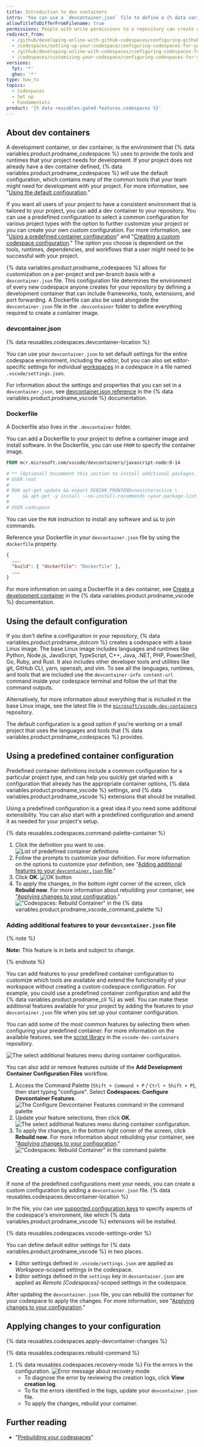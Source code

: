 ```yaml
---
title: Introduction to dev containers
intro: 'You can use a `devcontainer.json` file to define a {% data variables.product.prodname_codespaces %} environment for your repository.'
allowTitleToDifferFromFilename: true
permissions: People with write permissions to a repository can create or edit the codespace configuration.
redirect_from:
  - /github/developing-online-with-github-codespaces/configuring-github-codespaces-for-your-project
  - /codespaces/setting-up-your-codespace/configuring-codespaces-for-your-project
  - /github/developing-online-with-codespaces/configuring-codespaces-for-your-project
  - /codespaces/customizing-your-codespace/configuring-codespaces-for-your-project
versions:
  fpt: '*'
  ghec: '*'
type: how_to
topics:
  - Codespaces
  - Set up
  - Fundamentals
product: '{% data reusables.gated-features.codespaces %}'
---
```


 

## About dev containers

A development container, or dev container, is the environment that {% data variables.product.prodname_codespaces %} uses to provide the tools and runtimes that your project needs for development. If your project does not already have a dev container defined, {% data variables.product.prodname_codespaces %} will use the default configuration, which contains many of the common tools that your team might need for development with your project. For more information, see "[Using the default configuration](#using-the-default-configuration)."

If you want all users of your project to have a consistent environment that is tailored to your project, you can add a dev container to your repository. You can use a predefined configuration to select a common configuration for various project types with the option to further customize your project or you can create your own custom configuration. For more information, see "[Using a predefined container configuration](#using-a-predefined-container-configuration)" and "[Creating a custom codespace configuration](#creating-a-custom-codespace-configuration)." The option you choose is dependent on the tools, runtimes, dependencies, and workflows that a user might need to be successful with your project.

{% data variables.product.prodname_codespaces %} allows for customization on a per-project and per-branch basis with a `devcontainer.json` file. This configuration file determines the environment of every new codespace anyone creates for your repository by defining a development container that can include frameworks, tools, extensions, and port forwarding. A Dockerfile can also be used alongside the `devcontainer.json` file in the `.devcontainer` folder to define everything required to create a container image.

### devcontainer.json

{% data reusables.codespaces.devcontainer-location %}

You can use your `devcontainer.json` to set default settings for the entire codespace environment, including the editor, but you can also set editor-specific settings for individual [workspaces](https://code.visualstudio.com/docs/editor/workspaces) in a codespace in a file named `.vscode/settings.json`.

For information about the settings and properties that you can set in a `devcontainer.json`, see [devcontainer.json reference](https://aka.ms/vscode-remote/devcontainer.json) in the {% data variables.product.prodname_vscode %} documentation.

### Dockerfile

A Dockerfile also lives in the `.devcontainer` folder. 

You can add a Dockerfile to your project to define a container image and install software. In the Dockerfile, you can use `FROM` to specify the container image.

```Dockerfile
FROM mcr.microsoft.com/vscode/devcontainers/javascript-node:0-14

# ** [Optional] Uncomment this section to install additional packages. **
# USER root
#
# RUN apt-get update && export DEBIAN_FRONTEND=noninteractive \
#     && apt-get -y install --no-install-recommends <your-package-list-here>
#
# USER codespace
```

You can use the `RUN` instruction to install any software and `&&` to join commands.

Reference your Dockerfile in your `devcontainer.json` file by using the `dockerfile` property.

```json
{
  ...
  "build": { "dockerfile": "Dockerfile" },
  ...
}
```

For more information on using a Dockerfile in a dev container, see [Create a development container](https://code.visualstudio.com/docs/remote/create-dev-container#_dockerfile) in the {% data variables.product.prodname_vscode %} documentation. 

## Using the default configuration

If you don't define a configuration in your repository, {% data variables.product.prodname_dotcom %} creates a codespace with a base Linux image. The base Linux image includes languages and runtimes like Python, Node.js, JavaScript, TypeScript, C++, Java, .NET, PHP, PowerShell, Go, Ruby, and Rust. It also includes other developer tools and utilities like git, GitHub CLI, yarn, openssh, and vim. To see all the languages, runtimes, and tools that are included use the `devcontainer-info content-url` command inside your codespace terminal and follow the url that the command outputs.

Alternatively, for more information about everything that is included in the base Linux image, see the latest file in the [`microsoft/vscode-dev-containers`](https://github.com/microsoft/vscode-dev-containers/tree/main/containers/codespaces-linux) repository. 

The default configuration is a good option if you're working on a small project that uses the languages and tools that {% data variables.product.prodname_codespaces %} provides.


## Using a predefined container configuration

Predefined container definitions include a common configuration for a particular project type, and can help you quickly get started with a configuration that already has the appropriate container options, {% data variables.product.prodname_vscode %} settings, and {% data variables.product.prodname_vscode %} extensions that should be installed.

Using a predefined configuration is a great idea if you need some additional extensibility. You can also start with a predefined configuration and amend it as needed for your project's setup.

{% data reusables.codespaces.command-palette-container %}
1. Click the definition you want to use.
  ![List of predefined container definitions](/assets/images/help/codespaces/predefined-container-definitions-list.png)
1. Follow the prompts to customize your definition. For more information on the options to customize your definition, see "[Adding additional features to your `devcontainer.json` file](#adding-additional-features-to-your-devcontainerjson-file)."
1. Click **OK**.
  ![OK button](/assets/images/help/codespaces/prebuilt-container-ok-button.png)
1. To apply the changes, in the bottom right corner of the screen, click **Rebuild now**. For more information about rebuilding your container, see "[Applying changes to your configuration](#applying-changes-to-your-configuration)."
  !["Codespaces: Rebuild Container" in the {% data variables.product.prodname_vscode_command_palette %}](/assets/images/help/codespaces/rebuild-prompt.png)

### Adding additional features to your `devcontainer.json` file

{% note %}

**Note:** This feature is in beta and subject to change.

{% endnote %}

You can add features to your predefined container configuration to customize which tools are available and extend the functionality of your workspace without creating a custom codespace configuration. For example, you could use a predefined container configuration and add the {% data variables.product.prodname_cli %} as well. You can make these additional features available for your project by adding the features to your `devcontainer.json` file when you set up your container configuration.

You can add some of the most common features by selecting them when configuring your predefined container. For more information on the available features, see the [script library](https://github.com/microsoft/vscode-dev-containers/tree/main/script-library#scripts) in the `vscode-dev-containers` repository.

![The select additional features menu during container configuration.](/assets/images/help/codespaces/select-additional-features.png)

You can also add or remove features outside of the **Add Development Container Configuration Files** workflow. 
1. Access the Command Palette (`Shift + Command + P` / `Ctrl + Shift + P`), then start typing "configure". Select **Codespaces: Configure Devcontainer Features**.
  ![The Configure Devcontainer Features command in the command palette](/assets/images/help/codespaces/codespaces-configure-features.png)
2. Update your feature selections, then click **OK**.
  ![The select additional features menu during container configuration.](/assets/images/help/codespaces/select-additional-features.png)
1. To apply the changes, in the bottom right corner of the screen, click **Rebuild now**. For more information about rebuilding your container, see "[Applying changes to your configuration](#applying-changes-to-your-configuration)."
  !["Codespaces: Rebuild Container" in the command palette](/assets/images/help/codespaces/rebuild-prompt.png)


## Creating a custom codespace configuration

If none of the predefined configurations meet your needs, you can create a custom configuration by adding a `devcontainer.json` file. {% data reusables.codespaces.devcontainer-location %}

In the file, you can use [supported configuration keys](https://code.visualstudio.com/docs/remote/devcontainerjson-reference) to specify aspects of the codespace's environment, like which {% data variables.product.prodname_vscode %} extensions will be installed.

{% data reusables.codespaces.vscode-settings-order %}

You can define default editor settings for {% data variables.product.prodname_vscode %} in two places.

* Editor settings defined in `.vscode/settings.json` are applied as _Workspace_-scoped settings in the codespace.
* Editor settings defined in the `settings` key in `devcontainer.json` are applied as _Remote [Codespaces]_-scoped settings in the codespace.

After updating the `devcontainer.json` file, you can rebuild the container for your codespace to apply the changes. For more information, see "[Applying changes to your configuration](#applying-changes-to-your-configuration)."

<!--
## Supported codespace configuration keys

You can use configuration keys supported by {% data variables.product.prodname_codespaces %} in `devcontainer.json`.

### General settings

- `name`
- `settings`
- `extensions`
- `forwardPorts`
- `postCreateCommand`

### Docker, Dockerfile, or image settings

- `image`
- `dockerFile`
- `context`
- `containerEnv`
- `remoteEnv`
- `containerUser`
- `remoteUser`
- `mounts`
- `runArgs`
- `overrideCommand`
- `dockerComposeFile`

For more information about the available settings for `devcontainer.json`, see [devcontainer.json reference](https://aka.ms/vscode-remote/devcontainer.json) in the {% data variables.product.prodname_vscode %} documentation.
-->

## Applying changes to your configuration

{% data reusables.codespaces.apply-devcontainer-changes %}

{% data reusables.codespaces.rebuild-command %}
1. {% data reusables.codespaces.recovery-mode %} Fix the errors in the configuration.
  ![Error message about recovery mode](/assets/images/help/codespaces/recovery-mode-error-message.png)
   - To diagnose the error by reviewing the creation logs, click **View creation log**.
   - To fix the errors identified in the logs, update your `devcontainer.json` file.
   - To apply the changes, rebuild your container. 

## Further reading

- "[Prebuilding your codespaces](/codespaces/prebuilding-your-codespaces)"
